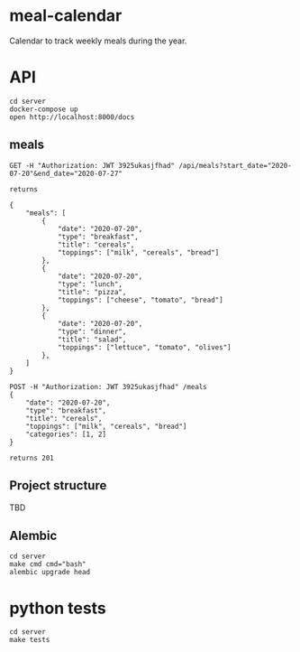 # meal-calendar
Calendar to track weekly meals during the year.

# API
```
cd server
docker-compose up
open http://localhost:8000/docs
```


## meals
```
GET -H "Authorization: JWT 3925ukasjfhad" /api/meals?start_date="2020-07-20"&end_date="2020-07-27"

returns

{
    "meals": [
        {
            "date": "2020-07-20",
            "type": "breakfast",
            "title": "cereals",
            "toppings": ["milk", "cereals", "bread"]
        },
        {
            "date": "2020-07-20",
            "type": "lunch",
            "title": "pizza",
            "toppings": ["cheese", "tomato", "bread"]
        },
        {
            "date": "2020-07-20",
            "type": "dinner",
            "title": "salad",
            "toppings": ["lettuce", "tomato", "olives"]
        },
    ]
}
```

```
POST -H "Authorization: JWT 3925ukasjfhad" /meals
{
    "date": "2020-07-20",
    "type": "breakfast",
    "title": "cereals",
    "toppings": ["milk", "cereals", "bread"]
    "categories": [1, 2]
}

returns 201
```


## Project structure
TBD

## Alembic
```
cd server
make cmd cmd="bash"
alembic upgrade head
```


# python tests
```
cd server
make tests
```
